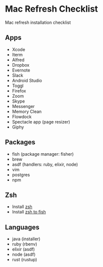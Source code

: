 # Mac Refresh Checklist

Mac refresh installation checklist

## Apps
- Xcode
- Iterm
- Alfred
- Dropbox
- Evernote
- Slack
- Android Studio
- Toggl
- Firefox
- Zoom
- Skype
- Messenger
- Memory Clean
- Flowdock
- Spectacle app (page resizer)
- Giphy

## Packages
- fish (package manager: fisher)
- brew
- asdf (handlers: ruby, elixir, node)
- vim
- postgres
- npm

## Zsh
- Install [zsh](https://www.freecodecamp.org/news/jazz-up-your-zsh-terminal-in-seven-steps-a-visual-guide-e81a8fd59a38/)
- Install [zsh to fish](https://github.com/abhigenie92/zsh_to_fish)

## Languages
- java (installer)
- ruby (rbenv)
- elixir (asdf)
- node (asdf)
- rust (rustup)
